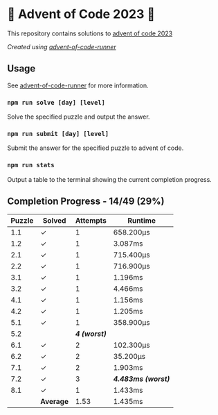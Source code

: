 # :santa: Advent of Code 2023 :christmas_tree:

This repository contains solutions to [advent of code 2023](https://adventofcode.com/2023) 

_Created using [advent-of-code-runner](https://github.com/beakerandjake/advent-of-code-runner)_

## Usage
See [advent-of-code-runner](https://github.com/beakerandjake/advent-of-code-runner) for more information.

### `npm run solve [day] [level]`
Solve the specified puzzle and output the answer.

### `npm run submit [day] [level]`
Submit the answer for the specified puzzle to advent of code.

### `npm run stats`
Output a table to the terminal showing the current completion progress.

<!--Please do not delete the following comments, they are required to save your stats to this file.-->
<!--START_AUTOGENERATED_COMPLETION_PROGRESS_SECTION-->
## Completion Progress - 14/49 (29%)

| Puzzle | Solved | Attempts | Runtime |
| --- | --- | --- | --- |
| 1.1 | ✓ | 1 | 658.200μs |
| 1.2 | ✓ | 1 | 3.087ms |
| 2.1 | ✓ | 1 | 715.400μs |
| 2.2 | ✓ | 1 | 716.900μs |
| 3.1 | ✓ | 1 | 1.196ms |
| 3.2 | ✓ | 1 | 4.466ms |
| 4.1 | ✓ | 1 | 1.156ms |
| 4.2 | ✓ | 1 | 1.205ms |
| 5.1 | ✓ | 1 | 358.900μs |
| 5.2 |  | ***4 (worst)*** |  |
| 6.1 | ✓ | 2 | 102.300μs |
| 6.2 | ✓ | 2 | 35.200μs |
| 7.1 | ✓ | 2 | 1.903ms |
| 7.2 | ✓ | 3 | ***4.483ms (worst)*** |
| 8.1 | ✓ | 1 | 1.433ms |
|  | **Average** | 1.53 | 1.435ms |
<!--END_AUTOGENERATED_COMPLETION_PROGRESS_SECTION-->